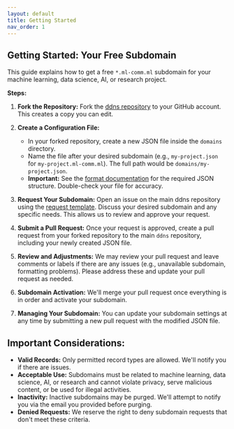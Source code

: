 ```yaml
---
layout: default
title: Getting Started
nav_order: 1
---
```


## Getting Started: Your Free Subdomain

This guide explains how to get a free `*.ml-comm.ml` subdomain for your machine learning, data science, AI, or research project.

**Steps:**

1. **Fork the Repository:** Fork the [ddns repository](https://github.com/ml-comm/ddns/fork) to your GitHub account. This creates a copy you can edit.

2. **Create a Configuration File:**
   - In your forked repository, create a new JSON file inside the `domains` directory.
   - Name the file after your desired subdomain (e.g., `my-project.json` for `my-project.ml-comm.ml`).  The full path would be `domains/my-project.json`.
   - **Important:**  See the [format documentation](FORMAT.md) for the required JSON structure.  Double-check your file for accuracy.

3. **Request Your Subdomain:** Open an issue on the main ddns repository using the [request template](https://github.com/ml-comm/ddns/issues/new?assignees=&labels=request&projects=&template=REQUEST.yml&title=%5BREQUEST%5D%3A+).  Discuss your desired subdomain and any specific needs.  This allows us to review and approve your request.

4. **Submit a Pull Request:** Once your request is approved, create a pull request from your forked repository to the main `ddns` repository, including your newly created JSON file.

5. **Review and Adjustments:**  We may review your pull request and leave comments or labels if there are any issues (e.g., unavailable subdomain, formatting problems).  Please address these and update your pull request as needed.

6. **Subdomain Activation:**  We'll merge your pull request once everything is in order and activate your subdomain.

7. **Managing Your Subdomain:** You can update your subdomain settings at any time by submitting a new pull request with the modified JSON file.


## Important Considerations:

* **Valid Records:**  Only permitted record types are allowed. We'll notify you if there are issues.
* **Acceptable Use:** Subdomains must be related to machine learning, data science, AI, or research and cannot violate privacy, serve malicious content, or be used for illegal activities.
* **Inactivity:** Inactive subdomains may be purged. We'll attempt to notify you via the email you provided before purging.
* **Denied Requests:** We reserve the right to deny subdomain requests that don't meet these criteria.
